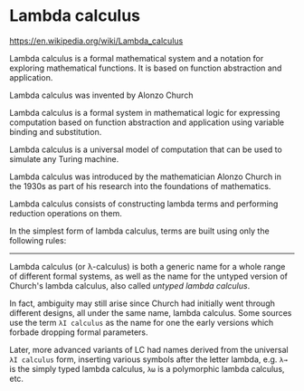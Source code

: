 # Lambda calculus

https://en.wikipedia.org/wiki/Lambda_calculus

Lambda calculus is a formal mathematical system and a notation for exploring mathematical functions. It is based on function abstraction and application.

Lambda calculus was invented by Alonzo Church 

Lambda calculus is a formal system in mathematical logic for expressing computation based on function abstraction and application using variable binding and substitution.

Lambda calculus is a universal model of computation that can be used to simulate any Turing machine.

Lambda calculus was introduced by the mathematician Alonzo Church in the 1930s as part of his research into the foundations of mathematics.

Lambda calculus consists of constructing lambda terms and performing reduction operations on them.

In the simplest form of lambda calculus, terms are built using only the following rules:

---

Lambda calculus (or λ-calculus) is both a generic name for a whole range of different formal systems, as well as the name for the untyped version of Church's lambda calculus, also called *untyped lambda calculus*.

In fact, ambiguity may still arise since Church had initially went through different designs, all under the same name, lambda calculus. Some sources use the term `λI calculus` as the name for one the early versions which forbade dropping formal parameters.

Later, more advanced variants of LC had names derived from the universal `λI calculus` form, inserting various symbols after the letter lambda, e.g. `λ→` is the simply typed lambda calculus, `λω` is a polymorphic lambda calculus, etc.
